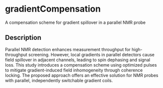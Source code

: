 # gradientCompensation
A compensation scheme for gradient spillover in a parallel NMR probe

## Description
Parallel NMR detection enhances measurement throughput for high-throughput screening. However, local gradients in parallel detectors cause field spillover in adjacent channels,
leading to spin dephasing and signal loss. This study introduces a compensation scheme using optimized pulses to mitigate gradient-induced field inhomogeneity through coherence
locking. The proposed approach offers an effective solution for NMR probes with parallel, independently switchable gradient coils.
